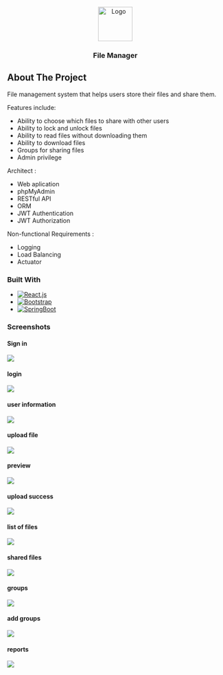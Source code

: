 




<!-- PROJECT LOGO -->
<br />
<div align="center">
  <a href="https://github.com/carolha2">
    <img src=https://icons.veryicon.com/png/o/miscellaneous/admin-dashboard-flat-multicolor/file-manager-10.png alt="Logo" width="80" height="80">
  </a>

  <h3 align="center">File Manager</h3>

</div>





<!-- ABOUT THE PROJECT -->
## About The Project

File management system that helps users store their files and share them.

Features include:
* Ability to choose which files to share with other users
* Ability to lock and unlock files
* Ability to read files without downloading them
* Ability to download files
* Groups for sharing files
* Admin privilege

Architect :
* Web aplication
* phpMyAdmin
* RESTful API
* ORM
* JWT Authentication
* JWT Authorization

Non-functional Requirements :
* Logging
* Load Balancing
* Actuator







### Built With


* [![React.js][React.js]][React-url]
* [![Bootstrap][Bootstrap.com]][Bootstrap-url]
* [![SpringBoot][SpringBoot.js]][SpringBoot-url]


### Screenshots
#### Sign in

![](/images/sign%20in.png)

#### login

![](/images/login.png)

#### user information

![](/images/profile.png)

#### upload file

![](/images/upload%20file%20.png)

#### preview

![](/images/preview.png)

#### upload success

![](/images/uploaded.png)

#### list of files

![](/images/files.png)

#### shared files

![](/images/shared%20files.png)

#### groups

![](/images/groups.png)

#### add groups

![](/images/add%20group.png)

#### reports

![](/images/reports.png)







<!-- MARKDOWN LINKS & IMAGES -->
<!-- https://www.markdownguide.org/basic-syntax/#reference-style-links -->
[React.js]: https://img.shields.io/badge/React.js-20232A?style=for-the-badge&logo=react&logoColor=61DAFB
[React-url]: https://reactjs.org/
[Bootstrap.com]: https://img.shields.io/badge/Bootstrap-563D7C?style=for-the-badge&logo=bootstrap&logoColor=white
[Bootstrap-url]: https://getbootstrap.com
[SpringBoot-url]: https://spring.io/projects/spring-boot
[SpringBoot.js]:https://img.shields.io/badge/SpringBoot-white?style=for-the-badge&logo=spring&logoColor=green
